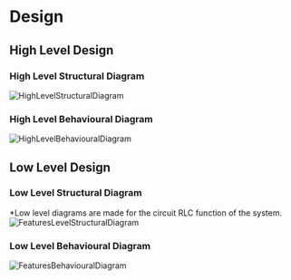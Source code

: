 # Design

## High Level Design 

### High Level Structural Diagram
![HighLevelStructuralDiagram](https://github.com/255923/mini_project_LnT/blob/main/2_Design/HLR_Structural_UML.png)

### High Level Behavioural Diagram 
![HighLevelBehaviouralDiagram](https://github.com/255923/mini_project_LnT/blob/main/2_Design/HLR_BEHAVIOURAL_UML.png)

## Low Level Design 

### Low Level Structural Diagram
*Low level diagrams are made for the circuit RLC function of the system.
![FeaturesLevelStructuralDiagram](https://github.com/255923/mini_project_LnT/blob/main/2_Design/LLR_Structural_UML.png)

### Low Level Behavioural Diagram
![FeaturesBehaviouralDiagram](https://github.com/255923/mini_project_LnT/blob/main/2_Design/LLR_Behavioural_UML.png)